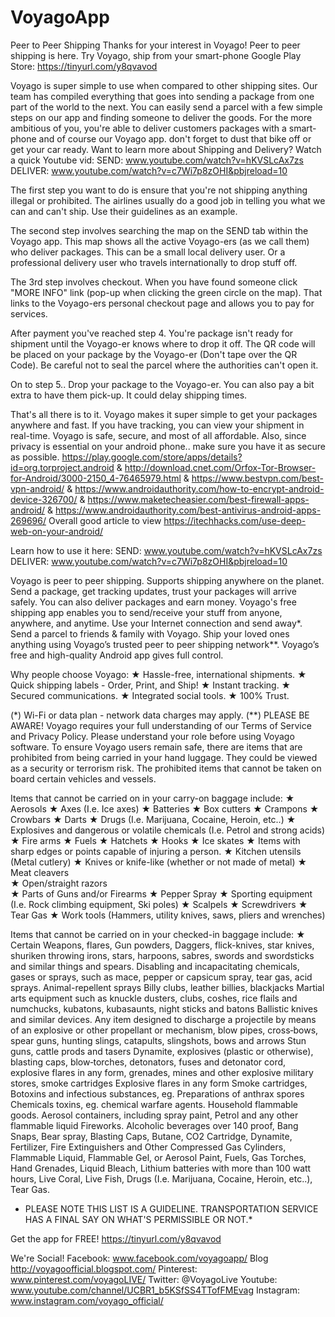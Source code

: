 # VoyagoApp
Peer to Peer Shipping
Thanks for your interest in Voyago! Peer to peer shipping is here. Try Voyago, ship from your smart-phone
Google Play Store: https://tinyurl.com/y8qvavod

Voyago is super simple to use when compared to other shipping sites. Our team has compiled everything that goes into sending a package from one part of the world to the next. You can easily send a parcel with a few simple steps on our app and finding someone to deliver the goods. For the more ambitious of you, you're able to deliver customers packages with a smart-phone and of course our Voyago app. don't forget to dust that bike off or get your car ready. Want to learn more about Shipping and Delivery? Watch a quick Youtube vid:
SEND: www.youtube.com/watch?v=hKVSLcAx7zs
DELIVER: www.youtube.com/watch?v=c7Wi7p8zOHI&pbjreload=10

The first step you want to do is ensure that you're not shipping anything illegal or prohibited. The airlines usually do a good job in telling you what we can and can't ship. Use their guidelines as an example.

The second step involves searching the map on the SEND tab within the Voyago app. This map shows all the active Voyago-ers (as we call them) who deliver packages. This can be a small local delivery user. Or a professional delivery user who travels internationally to drop stuff off.

The 3rd step involves checkout. When you have found someone click "MORE INFO" link (pop-up when clicking the green circle on the map). That links to the Voyago-ers personal checkout page and allows you to pay for services.

After payment you've reached step 4. You're package isn't ready for shipment until the Voyago-er knows where to drop it off. The QR code will be placed on your package by the Voyago-er (Don't tape over the QR Code). Be careful not to seal the parcel where the authorities can't open it.

On to step 5.. Drop your package to the Voyago-er. You can also pay a bit extra to have them pick-up.  It could delay shipping times.

That's all there is to it. Voyago makes it super simple to get your packages anywhere and fast. If you have tracking, you can view your shipment in real-time. Voyago is safe, secure, and most of all affordable.
Also, since privacy is essential on your android phone.. make sure you have it as secure as possible.
https://play.google.com/store/apps/details?id=org.torproject.android
& 
http://download.cnet.com/Orfox-Tor-Browser-for-Android/3000-2150_4-76465979.html
&
https://www.bestvpn.com/best-vpn-android/
&
https://www.androidauthority.com/how-to-encrypt-android-device-326700/
&
https://www.maketecheasier.com/best-firewall-apps-android/
&
https://www.androidauthority.com/best-antivirus-android-apps-269696/
Overall good article to view https://itechhacks.com/use-deep-web-on-your-android/

Learn how to use it here:
SEND: www.youtube.com/watch?v=hKVSLcAx7zs
DELIVER: www.youtube.com/watch?v=c7Wi7p8zOHI&pbjreload=10

Voyago is peer to peer shipping. Supports shipping anywhere on the planet. Send a package, get tracking updates, trust your packages will arrive safely. You can also deliver packages and earn money.
Voyago's free shipping app enables you to send/receive your stuff from anyone, anywhere, and anytime. Use your Internet connection and send away*. Send a parcel to friends & family with Voyago. Ship your loved ones anything using Voyago’s trusted peer to peer shipping network**. 
Voyago’s free and high-quality Android app gives full control. 

Why people choose Voyago:
★ Hassle-free, international shipments.
★ Quick shipping labels - Order, Print, and Ship!
★ Instant tracking.
★ Secured communications.
★ Integrated social tools.
★ 100% Trust.

(*) Wi-Fi or data plan - network data charges may apply.
(**) PLEASE BE AWARE! Voyago requires your full understanding of our Terms of Service and Privacy Policy. Please understand your role before using Voyago software. To ensure Voyago users remain safe, there are items that are prohibited from being carried in your hand luggage. They could be viewed as a security or terrorism risk. The prohibited items that cannot be taken on board certain vehicles and vessels.

Items that cannot be carried on in your carry-on baggage include:
★ Aerosols 
★ Axes (I.e. Ice axes)
★ Batteries
★ Box cutters
★ Crampons
★ Crowbars
★ Darts
★ Drugs (I.e. Marijuana, Cocaine, Heroin, etc..)
★ Explosives and dangerous or volatile chemicals (I.e. Petrol and strong acids) 
★ Fire arms
★ Fuels
★ Hatchets
★ Hooks
★ Ice skates
★ Items with sharp edges or points capable of injuring a person.
★ Kitchen utensils (Metal cutlery)
★ Knives or knife-like (whether or not made of metal)
★ Meat cleavers  
★ Open/straight razors  
★ Parts of Guns and/or Firearms
★ Pepper Spray
★ Sporting equipment (I.e. Rock climbing equipment, Ski poles)
★ Scalpels
★ Screwdrivers
★ Tear Gas
★ Work tools (Hammers, utility knives, saws, pliers and wrenches)

Items that cannot be carried on in your checked-in baggage include:
★ Certain Weapons, flares, Gun powders, Daggers, flick-knives, star knives, shuriken throwing irons, stars, harpoons, sabres, swords and swordsticks and similar things and spears.
Disabling and incapacitating chemicals, gases or sprays, such as mace, pepper or capsicum spray, tear gas, acid sprays. Animal-repellent sprays Billy clubs, leather billies, blackjacks Martial arts equipment such as knuckle dusters, clubs, coshes, rice flails and numchucks, kubatons, kubasaunts, night sticks and batons Ballistic knives and similar devices. Any item designed to discharge a projectile by means of an explosive or other propellant or mechanism, blow pipes, cross‑bows, spear guns, hunting slings, catapults, slingshots, bows and arrows Stun guns, cattle prods and tasers Dynamite, explosives (plastic or otherwise), blasting caps, blow‑torches, detonators, fuses and detonator cord, explosive flares in any form, grenades, mines and other explosive military stores, smoke cartridges Explosive flares in any form Smoke cartridges, Botoxins and infectious substances, eg. Preparations of anthrax spores Chemicals toxins, eg. chemical warfare agents. Household flammable goods. Aerosol containers, including spray paint, Petrol and any other flammable liquid Fireworks. Alcoholic beverages over 140 proof, Bang Snaps, Bear spray, Blasting Caps, Butane, CO2 Cartridge, Dynamite, Fertilizer, Fire Extinguishers and Other Compressed Gas Cylinders, Flammable Liquid, Flammable Gel, or Aerosol Paint, Fuels, Gas Torches, Hand Grenades, Liquid Bleach, Lithium batteries with more than 100 watt hours, Live Coral, Live Fish, Drugs (I.e. Marijuana, Cocaine, Heroin, etc..), Tear Gas.

* PLEASE NOTE THIS LIST IS A GUIDELINE. TRANSPORTATION SERVICE HAS A FINAL SAY ON WHAT'S PERMISSIBLE OR NOT.*

Get the app for FREE! https://tinyurl.com/y8qvavod

We're Social!
Facebook: www.facebook.com/voyagoapp/
Blog http://voyagoofficial.blogspot.com/
Pinterest: www.pinterest.com/voyagoLIVE/
Twitter: @VoyagoLive
Youtube: www.youtube.com/channel/UCBR1_b5KSfSS4TTofFMEvag
Instagram: www.instagram.com/voyago_official/
